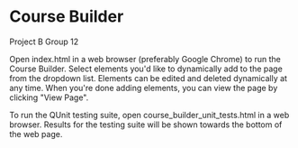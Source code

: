 # Course Builder
Project B Group 12  
  
Open index.html in a web browser (preferably Google Chrome) to run the Course Builder. Select elements you'd like to dynamically add to the page from the dropdown list. Elements can be edited and deleted dynamically at any time. When you're done adding elements, you can view the page by clicking "View Page".  

To run the QUnit testing suite, open course_builder_unit_tests.html in a web browser. Results for the testing suite will be shown towards the bottom of the web page.

